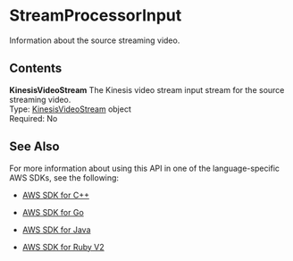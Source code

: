 # StreamProcessorInput<a name="API_StreamProcessorInput"></a>

Information about the source streaming video\. 

## Contents<a name="API_StreamProcessorInput_Contents"></a>

 **KinesisVideoStream**   <a name="rekognition-Type-StreamProcessorInput-KinesisVideoStream"></a>
The Kinesis video stream input stream for the source streaming video\.  
Type: [KinesisVideoStream](API_KinesisVideoStream.md) object  
Required: No

## See Also<a name="API_StreamProcessorInput_SeeAlso"></a>

For more information about using this API in one of the language\-specific AWS SDKs, see the following:

+  [AWS SDK for C\+\+](http://docs.aws.amazon.com/goto/SdkForCpp/rekognition-2016-06-27/StreamProcessorInput) 

+  [AWS SDK for Go](http://docs.aws.amazon.com/goto/SdkForGoV1/rekognition-2016-06-27/StreamProcessorInput) 

+  [AWS SDK for Java](http://docs.aws.amazon.com/goto/SdkForJava/rekognition-2016-06-27/StreamProcessorInput) 

+  [AWS SDK for Ruby V2](http://docs.aws.amazon.com/goto/SdkForRubyV2/rekognition-2016-06-27/StreamProcessorInput) 